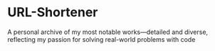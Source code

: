 # URL-Shortener
A personal archive of my most notable works—detailed and diverse, reflecting my passion for solving real-world problems with code
